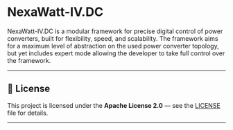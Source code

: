 # NexaWatt-IV.DC
NexaWatt-IV.DC is a modular framework for precise digital control of power converters, built for flexibility, speed, and scalability. The framework aims for a maximum level of abstraction on the used power converter topology, but yet includes expert mode allowing the developer to take full control over the framework.

---

## 📜 License

This project is licensed under the **Apache License 2.0** — see the [LICENSE](https://github.com/KrIsKa7a/nexawatt-iv-dc/blob/main/LICENSE) file for details.

---
